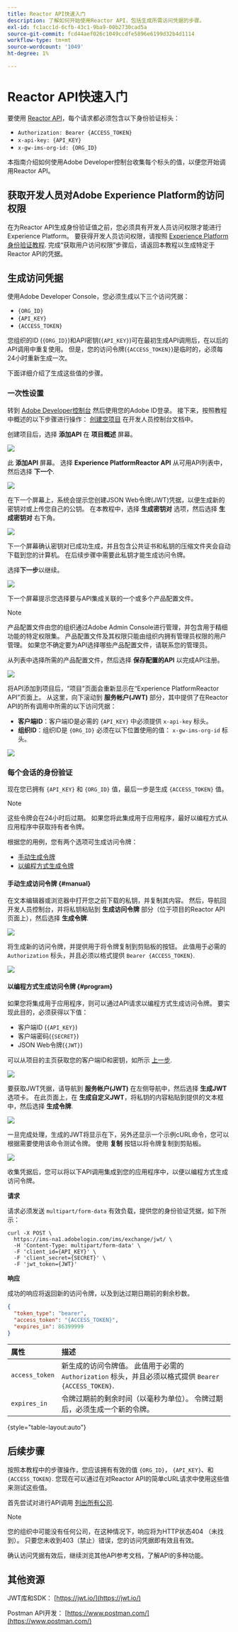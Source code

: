 ```yaml
---
title: Reactor API快速入门
description: 了解如何开始使用Reactor API，包括生成所需访问凭据的步骤。
exl-id: fc1acc1d-6cfb-43c1-9ba9-00b2730cad5a
source-git-commit: fcd44aef026c1049ccdfe5896e6199d32b4d1114
workflow-type: tm+mt
source-wordcount: '1049'
ht-degree: 1%

---
```


# Reactor API快速入门

要使用 [Reactor API](https://www.adobe.io/experience-platform-apis/references/reactor/)，每个请求都必须包含以下身份验证标头：

* `Authorization: Bearer {ACCESS_TOKEN}`
* `x-api-key: {API_KEY}`
* `x-gw-ims-org-id: {ORG_ID}`

本指南介绍如何使用Adobe Developer控制台收集每个标头的值，以便您开始调用Reactor API。

## 获取开发人员对Adobe Experience Platform的访问权限

在为Reactor API生成身份验证值之前，您必须具有开发人员访问权限才能进行Experience Platform。 要获得开发人员访问权限，请按照 [Experience Platform身份验证教程](https://www.adobe.com/go/platform-api-authentication-en). 完成“获取用户访问权限”步骤后，请返回本教程以生成特定于Reactor API的凭据。

## 生成访问凭据

使用Adobe Developer Console，您必须生成以下三个访问凭据：

* `{ORG_ID}`
* `{API_KEY}`
* `{ACCESS_TOKEN}`

您组织的ID (`{ORG_ID}`)和API密钥(`{API_KEY}`)可在最初生成API调用后，在以后的API调用中重复使用。 但是，您的访问令牌(`{ACCESS_TOKEN}`)是临时的，必须每24小时重新生成一次。

下面详细介绍了生成这些值的步骤。

### 一次性设置

转到 [Adobe Developer控制台](https://www.adobe.com/go/devs_console_ui) 然后使用您的Adobe ID登录。 接下来，按照教程中概述的以下步骤进行操作： [创建空项目](https://developer.adobe.com/developer-console/docs/guides/projects/projects-empty/) 在开发人员控制台文档中。

创建项目后，选择 **添加API** 在 **项目概述** 屏幕。

![](../images/api/getting-started/add-api-button.png)

此 **添加API** 屏幕。 选择 **Experience PlatformReactor API** 从可用API列表中，然后选择 **下一个**.

![](../images/api/getting-started/add-launch-api.png)

在下一个屏幕上，系统会提示您创建JSON Web令牌(JWT)凭据，以便生成新的密钥对或上传您自己的公钥。 在本教程中，选择 **生成密钥对** 选项，然后选择 **生成密钥对** 右下角。

![](../images/api/getting-started/create-jwt.png)

下一个屏幕确认密钥对已成功生成，并且包含公共证书和私钥的压缩文件夹会自动下载到您的计算机。 在后续步骤中需要此私钥才能生成访问令牌。

选择&#x200B;**下一步**&#x200B;以继续。

![](../images/api/getting-started/keypair-generated.png)

下一个屏幕提示您选择要与API集成关联的一个或多个产品配置文件。

>[!NOTE]
>
>产品配置文件由您的组织通过Adobe Admin Console进行管理，并包含用于精细功能的特定权限集。 产品配置文件及其权限只能由组织内拥有管理员权限的用户管理。 如果您不确定要为API选择哪些产品配置文件，请联系您的管理员。

从列表中选择所需的产品配置文件，然后选择 **保存配置的API** 以完成API注册。

![](../images/api/getting-started/select-product-profile.png)

将API添加到项目后，“项目”页面会重新显示在“Experience PlatformReactor API”页面上。 从这里，向下滚动到 **服务帐户(JWT)** 部分，其中提供了在Reactor API的所有调用中所需的以下访问凭据：

* **客户端ID**：客户端ID是必需的 `{API_KEY}` 中必须提供 `x-api-key` 标头。
* **组织ID**：组织ID是 `{ORG_ID}` 必须在以下位置使用的值： `x-gw-ims-org-id` 标头。

![](../images/api/getting-started/access-creds.png)

### 每个会话的身份验证

现在您已拥有 `{API_KEY}` 和 `{ORG_ID}` 值，最后一步是生成 `{ACCESS_TOKEN}` 值。

>[!NOTE]
>
>这些令牌会在24小时后过期。 如果您将此集成用于应用程序，最好以编程方式从应用程序中获取持有者令牌。

根据您的用例，您有两个选项可生成访问令牌：

* [手动生成令牌](#manual)
* [以编程方式生成令牌](#program)

#### 手动生成访问令牌 {#manual}

在文本编辑器或浏览器中打开您之前下载的私钥，并复制其内容。 然后，导航回开发人员控制台，并将私钥粘贴到 **生成访问令牌** 部分（位于项目的Reactor API页面上），然后选择 **生成令牌**.

![](../images/api/getting-started/paste-private-key.png)

将生成新的访问令牌，并提供用于将令牌复制到剪贴板的按钮。 此值用于必需的 `Authorization` 标头，并且必须以格式提供 `Bearer {ACCESS_TOKEN}`.

![](../images/api/getting-started/token-generated.png)

#### 以编程方式生成访问令牌 {#program}

如果您将集成用于应用程序，则可以通过API请求以编程方式生成访问令牌。 要实现此目的，必须获得以下值：

* 客户端ID (`{API_KEY}`)
* 客户端密码(`{SECRET}`)
* JSON Web令牌(`{JWT}`)

可以从项目的主页获取您的客户端ID和密钥，如所示 [上一步](#one-time-setup).

![](../images/api/getting-started/auto-access-creds.png)

要获取JWT凭据，请导航到 **服务帐户(JWT)** 在左侧导航中，然后选择 **生成JWT** 选项卡。 在此页面上，在 **生成自定义JWT**，将私钥的内容粘贴到提供的文本框中，然后选择 **生成令牌**.

![](../images/api/getting-started/generate-jwt.png)

一旦完成处理，生成的JWT将显示在下，另外还显示一个示例cURL命令，您可以根据需要使用该命令测试令牌。 使用 **复制** 按钮以将令牌复制到剪贴板。

![](../images/api/getting-started/jwt-generated.png)

收集凭据后，您可以将以下API调用集成到您的应用程序中，以便以编程方式生成访问令牌。

**请求**

请求必须发送 `multipart/form-data` 有效负载，提供您的身份验证凭据，如下所示：

```shell
curl -X POST \
  https://ims-na1.adobelogin.com/ims/exchange/jwt/ \
  -H 'Content-Type: multipart/form-data' \
  -F 'client_id={API_KEY}' \
  -F 'client_secret={SECRET}' \
  -F 'jwt_token={JWT}'
```

**响应**

成功的响应将返回新的访问令牌，以及到达过期日期前的剩余秒数。

```json
{
  "token_type": "bearer",
  "access_token": "{ACCESS_TOKEN}",
  "expires_in": 86399999
}
```

| 属性 | 描述 |
| :-- | :-- |
| `access_token` | 新生成的访问令牌值。 此值用于必需的 `Authorization` 标头，并且必须以格式提供 `Bearer {ACCESS_TOKEN}`. |
| `expires_in` | 令牌过期前的剩余时间（以毫秒为单位）。 令牌过期后，必须生成一个新的令牌。 |

{style="table-layout:auto"}

## 后续步骤

按照本教程中的步骤操作，您应该拥有有效的值 `{ORG_ID}`， `{API_KEY}`、和 `{ACCESS_TOKEN}`. 您现在可以通过在对Reactor API的简单cURL请求中使用这些值来测试这些值。

首先尝试对进行API调用 [列出所有公司](./endpoints/companies.md#list).

>[!NOTE]
>
>您的组织中可能没有任何公司，在这种情况下，响应将为HTTP状态404 （未找到）。 只要您未收到403（禁止）错误，您的访问凭据即有效且有效。

确认访问凭据有效后，继续浏览其他API参考文档，了解API的多种功能。

## 其他资源

JWT库和SDK： [https://jwt.io/](https://jwt.io/)

Postman API开发： [https://www.postman.com/](https://www.postman.com/)

